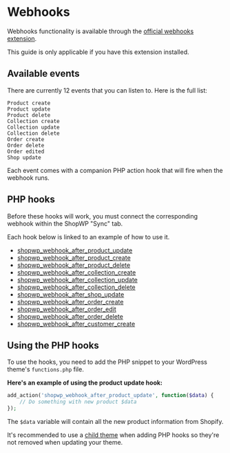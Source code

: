 # Webhooks

Webhooks functionality is available through the [official webhooks extension](https://wpshop.io/extensions/webhooks/).

This guide is only applicable if you have this extension installed.

## Available events

There are currently 12 events that you can listen to. Here is the full list:

```
Product create
Product update
Product delete
Collection create
Collection update
Collection delete
Order create
Order delete
Order edited
Shop update
```

Each event comes with a companion PHP action hook that will fire when the webhook runs.

## PHP hooks

Before these hooks will work, you must connect the corresponding webhook within the ShopWP "Sync" tab.

Each hook below is linked to an example of how to use it.

- [shopwp_webhook_after_product_update](/php-actions#shopwp_webhook_after_product_update)
- [shopwp_webhook_after_product_create](/php-actions#shopwp_webhook_after_product_create)
- [shopwp_webhook_after_product_delete](/php-actions#shopwp_webhook_after_product_delete)
- [shopwp_webhook_after_collection_create](/php-actions#shopwp_webhook_after_collection_create)
- [shopwp_webhook_after_collection_update](/php-actions#shopwp_webhook_after_collection_update)
- [shopwp_webhook_after_collection_delete](/php-actions#shopwp_webhook_after_collection_delete)
- [shopwp_webhook_after_shop_update](/php-actions#shopwp_webhook_after_shop_update)
- [shopwp_webhook_after_order_create](/php-actions#shopwp_webhook_after_order_create)
- [shopwp_webhook_after_order_edit](/php-actions#shopwp_webhook_after_order_edit)
- [shopwp_webhook_after_order_delete](/php-actions#shopwp_webhook_after_order_delete)
- [shopwp_webhook_after_customer_create](/php-actions#shopwp_webhook_after_customer_create)

## Using the PHP hooks

To use the hooks, you need to add the PHP snippet to your WordPress theme's `functions.php` file.

**Here's an example of using the product update hook:**

```php
add_action('shopwp_webhook_after_product_update', function($data) {
    // Do something with new product $data
});
```

The `$data` variable will contain all the new product information from Shopify.

It's recommended to use a [child theme](https://developer.wordpress.org/themes/advanced-topics/child-themes/) when adding PHP hooks so they're not removed when updating your theme.
